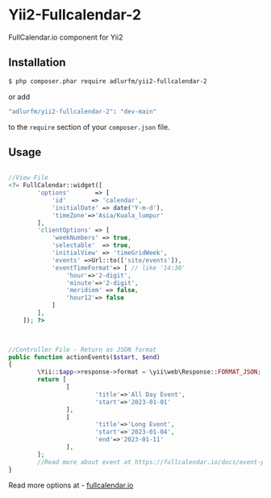 # Yii2-Fullcalendar-2
FullCalendar.io component for Yii2

## Installation
```sh
$ php composer.phar require adlurfm/yii2-fullcalendar-2
```
or add 
```sh
"adlurfm/yii2-fullcalendar-2": "dev-main"
```
to the `require` section of your `composer.json` file.

## Usage
```php

//View File
<?= FullCalendar::widget([
        'options'       => [
            'id'       => 'calendar',
            'initialDate' => date('Y-m-d'),
            'timeZone'=>'Asia/Kuala_lumpur'
        ],
        'clientOptions' => [
            'weekNumbers' => true,
            'selectable'  => true,
            'initialView' => 'timeGridWeek',
            'events' =>Url::to(['site/events']),
            'eventTimeFormat'=> [ // like '14:30'
                'hour'=>'2-digit',
                'minute'=>'2-digit',
                'meridiem' => false,
                'hour12'=> false
            ]
        ],
    ]); ?>
    
```

```php

//Controller File - Return as JSON format
public function actionEvents($start, $end)
{
        \Yii::$app->response->format = \yii\web\Response::FORMAT_JSON;
        return [
                [
                        'title'=>'All Day Event',
                        'start'=>'2023-01-01'
                ],
                [
                        'title'=>'Long Event',
                        'start'=>'2023-01-04',
                        'end'=>'2023-01-11'
                ],
        ];
        //Read more about event at https://fullcalendar.io/docs/event-parsing
}
```

Read more options at - [fullcalendar.io](https://fullcalendar.io/docs)


